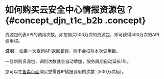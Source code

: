 # 如何购买云安全中心情报资源包？ {#concept_djn_t1c_b2b .concept}

资源包代表API的调用次数，如您购买500万次的资源包，即可获得500万次的API调用权。

**说明：** 如果一次查询API返回错误，则不会扣除本次调用数。

一旦新购资源包，调用次数就会自动增加，服务周期自动延长1年。

您可以在[售卖页面](https://common-buy.aliyun.com/?spm=5176.8836940.769558.1.6BKmEl&commodityCode=sas_ip#/buy)购买您需要IP情报调用的次数（500万次起）。


